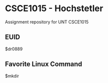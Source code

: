 # CSCE1015 - Hochstetler
Assignment repository for UNT CSCE1015

## EUID
$dr0889

## Favorite Linux Command
$mkdir
